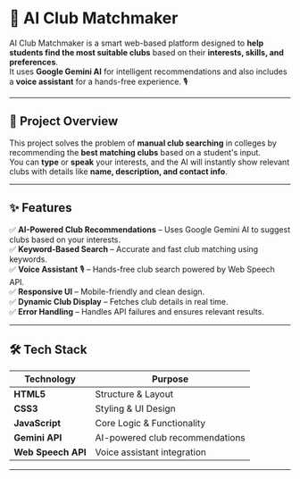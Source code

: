 # 🤖 AI Club Matchmaker

AI Club Matchmaker is a smart web-based platform designed to **help students find the most suitable clubs** based on their **interests, skills, and preferences**.  
It uses **Google Gemini AI** for intelligent recommendations and also includes a **voice assistant** for a hands-free experience. 🎙️

---

## 📌 Project Overview

This project solves the problem of **manual club searching** in colleges by recommending the **best matching clubs** based on a student's input.  
You can **type** or **speak** your interests, and the AI will instantly show relevant clubs with details like **name, description, and contact info**.

---

## ✨ Features

✅ **AI-Powered Club Recommendations** – Uses Google Gemini AI to suggest clubs based on your interests.  
✅ **Keyword-Based Search** – Accurate and fast club matching using keywords.  
✅ **Voice Assistant** 🎙️ – Hands-free club search powered by Web Speech API.  
✅ **Responsive UI** – Mobile-friendly and clean design.  
✅ **Dynamic Club Display** – Fetches club details in real time.  
✅ **Error Handling** – Handles API failures and ensures relevant results.

---

## 🛠️ Tech Stack

| Technology       | Purpose                                  |
|-----------------|----------------------------------------|
| **HTML5**       | Structure & Layout                     |
| **CSS3**        | Styling & UI Design                    |
| **JavaScript**  | Core Logic & Functionality            |
| **Gemini API**  | AI-powered club recommendations       |
| **Web Speech API** | Voice assistant integration        |

---


